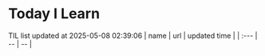# Today I Learn 
TIL list updated at 2025-05-08 02:39:06
| name | url | updated time |
| :--- | -- | -- |
